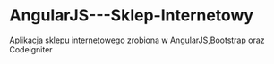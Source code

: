 # AngularJS---Sklep-Internetowy
Aplikacja sklepu internetowego zrobiona w AngularJS,Bootstrap oraz Codeigniter
